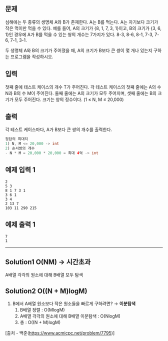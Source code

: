 ## 문제

심해에는 두 종류의 생명체 A와 B가 존재한다. A는 B를 먹는다. A는 자기보다 크기가 작은 먹이만 먹을 수 있다. 예를 들어, A의 크기가 {8, 1, 7, 3, 1}이고, B의 크기가 {3, 6, 1}인 경우에 A가 B를 먹을 수 있는 쌍의 개수는 7가지가 있다. 8-3, 8-6, 8-1, 7-3, 7-6, 7-1, 3-1.

두 생명체 A와 B의 크기가 주어졌을 때, A의 크기가 B보다 큰 쌍이 몇 개나 있는지 구하는 프로그램을 작성하시오.

## 입력

첫째 줄에 테스트 케이스의 개수 T가 주어진다. 각 테스트 케이스의 첫째 줄에는 A의 수 N과 B의 수 M이 주어진다. 둘째 줄에는 A의 크기가 모두 주어지며, 셋째 줄에는 B의 크기가 모두 주어진다. 크기는 양의 정수이다. (1 ≤ N, M ≤ 20,000)

## 출력

각 테스트 케이스마다, A가 B보다 큰 쌍의 개수를 출력한다.

```java
정답의 최대치
1) N, M <= 20,000 -> int
2) 순서쌍의 개수
- N * M = 20,000 * 20,000 = 최대 4억 -> int
```

## 예제 입력 1

```
2
5 3
8 1 7 3 1
3 6 1
3 4
2 13 7
103 11 290 215

```

## 예제 출력 1

```
7
1
```

---

## Solution1 O(NM) → 시간초과

A배열 각각의 원소에 대해 B배열 모두 탐색

## Solution2 O((N + M)logM)

1. B에서 A배열 원소보다 작은 원소들을 빠르게 구하려면? → **이분탐색**
    1. B배열 정렬 : O(MlogM)
    2. A배열 각각의 원소에 대해 B배열 이분탐색 : O(NlogM)
    3. 총 : O((N + M)logM)


[출처 - 백준(https://www.acmicpc.net/problem/7795)]
